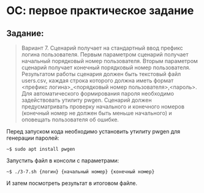 # ОС: первое практическое задание
## Задание:
> Вариант 7.	Сценарий получает на стандартный ввод префикс логина пользователя. Первым параметром сценарий получает начальный порядковый номер пользователя. Вторым параметром сценарий получает конечный порядковый номер пользователя. Результатом работы сценария должен быть текстовый файл users.csv, каждая строка которого должна иметь формат <префикс логина>_<порядковый номер пользователя>,<пароль>. Для автоматического формирования пароля необходимо задействовать утилиту pwgen. Сценарий должен предусматривать проверку начального и конечного номеров (конечный номер не должен быть меньше начального) и оповещать пользователя об ошибке.

Перед запуском кода необходимо установить утилиту pwgen для генерации паролей:
```
~$ sudo apt install pwgen
```

Запустить файл в консоли с параметрами:
```
~$ ./3-7.sh {логин} {начальный номер} {конечный номер}
```
И затем посмотреть результат в итоговом файле.

